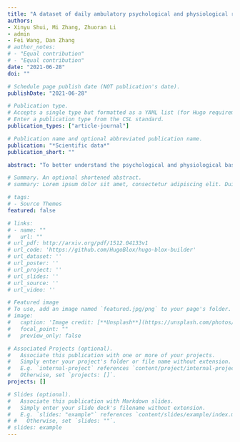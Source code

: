 ```yaml
---
title: "A dataset of daily ambulatory psychological and physiological recording for emotion research"
authors:
- Xinyu Shui, Mi Zhang, Zhuoran Li
- admin
- Fei Wang, Dan Zhang
# author_notes:
# - "Equal contribution"
# - "Equal contribution"
date: "2021-06-28"
doi: ""

# Schedule page publish date (NOT publication's date).
publishDate: "2021-06-28"

# Publication type.
# Accepts a single type but formatted as a YAML list (for Hugo requirements).
# Enter a publication type from the CSL standard.
publication_types: ["article-journal"]

# Publication name and optional abbreviated publication name.
publication: "*Scientific data*"
publication_short: ""

abstract: "To better understand the psychological and physiological basis of human emotion, increasing interest has been drawn towards ambulatory recordings of emotion-related data beyond the laboratories. By employing smartphones-based ambulatory assessment and wrist-worn physiological recording devices, the Daily Ambulatory Psychological and Physiological recording for Emotion Research (DAPPER) dataset provides momentary self-reports and physiological data of people’s emotional experiences in their daily life. The dataset consists of ambulatory psychological recordings from 142 participants and physiological recordings from 88 of them over five days. Both the experience sampling method (ESM) and the day reconstruction method (DRM) were employed to have a comprehensive description of the participants’ daily emotional experiences. Heart rate, galvanic skin response, and three-axis acceleration were recorded during the day time. By including multiple types of physiological and self-report data at a scale of five days with 100+ participants, the present dataset is expected to promote emotion researches in real-life, daily settings."

# Summary. An optional shortened abstract.
# summary: Lorem ipsum dolor sit amet, consectetur adipiscing elit. Duis posuere tellus ac convallis placerat. Proin tincidunt magna sed ex sollicitudin condimentum.

# tags:
# - Source Themes
featured: false

# links:
# - name: ""
#   url: ""
# url_pdf: http://arxiv.org/pdf/1512.04133v1
# url_code: 'https://github.com/HugoBlox/hugo-blox-builder'
# url_dataset: ''
# url_poster: ''
# url_project: ''
# url_slides: ''
# url_source: ''
# url_video: ''

# Featured image
# To use, add an image named `featured.jpg/png` to your page's folder. 
# image:
#   caption: 'Image credit: [**Unsplash**](https://unsplash.com/photos/jdD8gXaTZsc)'
#   focal_point: ""
#   preview_only: false

# Associated Projects (optional).
#   Associate this publication with one or more of your projects.
#   Simply enter your project's folder or file name without extension.
#   E.g. `internal-project` references `content/project/internal-project/index.md`.
#   Otherwise, set `projects: []`.
projects: []

# Slides (optional).
#   Associate this publication with Markdown slides.
#   Simply enter your slide deck's filename without extension.
#   E.g. `slides: "example"` references `content/slides/example/index.md`.
# #   Otherwise, set `slides: ""`.
# slides: example
---
```

<!-- 
{{% callout note %}}
Click the *Cite* button above to demo the feature to enable visitors to import publication metadata into their reference management software.
{{% /callout %}}

{{% callout note %}}
Create your slides in Markdown - click the *Slides* button to check out the example.
{{% /callout %}}

Add the publication's **full text** or **supplementary notes** here. You can use rich formatting such as including [code, math, and images](https://docs.hugoblox.com/content/writing-markdown-latex/). -->
